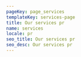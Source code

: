 ```yaml
---
pageKey: page_services
templateKey: services-page
title: Our services pr
name: services
locale: pr
seo_title: Our services pr
seo_desc: Our services pr
---
```


